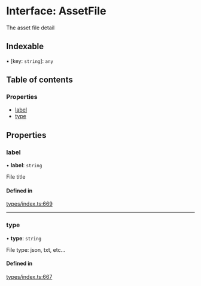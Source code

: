 # Interface: AssetFile

The asset file detail

## Indexable

▪ [key: `string`]: `any`

## Table of contents

### Properties

- [label](AssetFile.md#label)
- [type](AssetFile.md#type)

## Properties

### label

• **label**: `string`

File title

#### Defined in

[types/index.ts:669](https://github.com/nevermined-io/components-catalog/blob/4f74426/catalog/src/types/index.ts#L669)

___

### type

• **type**: `string`

File type: json, txt, etc...

#### Defined in

[types/index.ts:667](https://github.com/nevermined-io/components-catalog/blob/4f74426/catalog/src/types/index.ts#L667)
